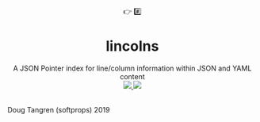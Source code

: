 <div align="center">
  👉 #️⃣
</div>
<h1 align="center">
  lincolns
</h1>

<div align="center">
   A JSON Pointer index for line/column information within JSON and YAML content
</div>

<div align="center">
  <a href="https://github.com/softprops/lincolns/actions">
		<img src="https://github.com/softprops/lincolns/workflows/Main/badge.svg"/>
	</a>
	<a href="https://softprops.github.io/lincolns">
		<img src="https://img.shields.io/badge/docs-master-green.svg"/>
	</a>
</div>

<br />

Doug Tangren (softprops) 2019